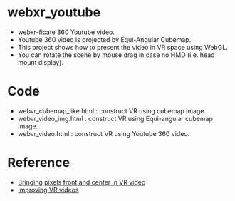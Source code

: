 # webxr_youtube
* webxr-ficate 360 Youtube video.
* Youtube 360 video is projected by Equi-Angular Cubemap.
* This project shows how to present the video in VR space using WebGL.
* You can rotate the scene by mouse drag in case no HMD (i.e. head mount display).

# Code
* webvr_cubemap_like.html : construct VR using cubemap image.
* webvr_video_img.html : construct VR using Equi-angular cubemap image.
* webvr_video.html : construct VR using Youtube 360 video.

# Reference
* [Bringing pixels front and center in VR video](https://www.blog.google/products/google-vr/bringing-pixels-front-and-center-vr-video/)
* [Improving VR videos](https://youtube-eng.googleblog.com/2017/03/improving-vr-videos.html)
